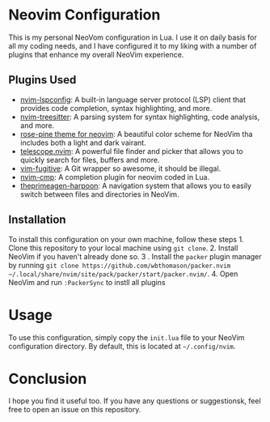 # Neovim Configuration

This is my personal NeoVom configuration in Lua. I use it on daily basis for all my coding needs, and I have configured it to my liking with a number of plugins that enhance my overall NeoVim experience.

## Plugins Used
* [nvim-lspconfig](https://github.com/neovim/nvim-lspconfig): A built-in language server protocol (LSP) client that provides code completion, syntax highlighting, and more.
* [nvim-treesitter](https://github.com/nvim-treesitter/nvim-treesitter): A parsing system for syntax highlighting, code analysis, and more.
* [rose-pine theme for neovim](https://github.com/rose-pine/neovim): A beautiful color scheme for NeoVim tha includes both a light and dark vairant.
* [telescope.nvim](https://github.com/nvim-telescope/telescope.nvim): A powerful file finder and picker that allows you to quickly search for files, buffers and more.
* [vim-fugitive](https://github.com/tpope/vim-fugitive): A Git wrapper so awesome, it should be illegal.
* [nvim-cmp](https://github.com/hrsh7th/nvim-cmp): A completion plugin for neovim coded in Lua.
* [theprimeagen-harpoon](https://github.com/ThePrimeagen/harpoon): A navigation system that allows you to easily switch between files and directories in NeoVim.

## Installation
To install this configuration on your own machine, follow these steps
    1. Clone this repository to your local machine using `git clone`.
    2. Install NeoVim if you haven't already done so.
    3 . Install the `packer` plugin manager by running `git clone https://github.com/wbthomason/packer.nvim ~/.local/share/nvim/site/pack/packer/start/packer.nvim/`.
    4. Open NeoVim and run `:PackerSync` to instll all plugins

# Usage
To use this configuration, simply copy the `init.lua` file to your NeoVim configuration directory. By default, this is located at `~/.config/nvim`.

# Conclusion
I hope you find it useful too. If you have any questions or suggestionsk, feel free to open an issue on this repository.

